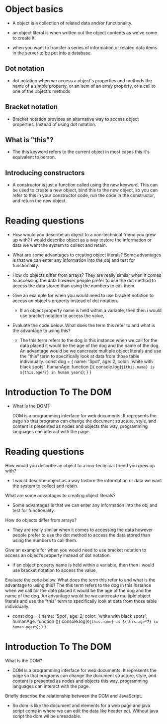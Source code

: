 # Object basics

+ A object is a collection of related data and/or functionality.

+ an object literal is when written out the object contents as we've come to create it. 
 
 +  when you want to transfer a series of information,or related data items in the server to be put into a database.

 ## Dot notation

 + dot notation when we access a object's properties and methods the name of a simple property, or an item of an array property, or a call to one of the object's methods

 ## Bracket notation

 + Bracket notation provides an alternative way to access object properties. Instead of using dot notation.

 ## What is "this"?

 + The this keyword refers to the current object in most cases this it's equivalent to person. 

 ## Introducing constructors

 +  A constructor is just a function called using the new keyword. This can be used to create a new object, bind this to the new object, so you can refer to this in your constructor code, run the code in the constructor, and return the new object.

 # Reading questions
+ How would you describe an object to a non-technical friend you grew up with?
I would describe object as a way tostore the information or data we want the system to collect and retain.

+ What are some advantages to creating object literals?
Some advantages is that we can enter any information into the obj and test for functionality.

+ How do objects differ from arrays?
They are really similar when it comes to accessing the data however people prefer to use the dot method to access the data stored than using the numbers to call them.

+ Give an example for when you would need to use bracket notation to access an object’s property instead of dot notation.
    + If an object property name is held within a variable, then then i would use bracket notation to access the value,

+ Evaluate the code below. What does the term this refer to and what is the advantage to using this?
    + The this term refers to the dog in this instance when we call for the data placed it would be the age of the dog and the name of the dog. An advantage would be we cancreate multiple object literals and use the “this” term to specifically look at data from those table individually.
const dog = {
  name: 'Spot',
  age: 2,
  color: 'white with black spots',
  humanAge: function (){
    console.log(`${this.name} is ${this.age*7} in human years`);
  }
}




# Introduction To The DOM

+ What is the DOM?
    
  DOM is a programming interface for web documents. It represents the page so that programs can change the document structure, style, and content is presented  as nodes and objects this way, programming languages can interact with the page.

# Reading questions

 How would you describe an object to a non-technical friend you grew up with?
  + I would describe object as a way tostore the information or data we want the system to collect and retain.

What are some advantages to creating object literals?
+ Some advantages is that we can enter any information into the obj and test for functionality.

How do objects differ from arrays?
+ They are really similar when it comes to accessing the data however people prefer to use the dot method to access the data stored than using the numbers to call them.

Give an example for when you would need to use bracket notation to access an object’s property instead of dot notation.
 + if an object property name is held within a variable, then then i would use bracket notation to access the value,

Evaluate the code below. What does the term this refer to and what is the advantage to using this?
 The this term refers to the dog in this instance when we call for the data placed it would be the age of the dog and the name of the dog. An advantage would be we cancreate multiple object literals and use the “this” term to specifically look at data from those table individually.

+ const dog = {
  name: 'Spot',
  age: 2,
  color: 'white with black spots',
  humanAge: function (){
    console.log(`${this.name} is ${this.age*7} in human years`);
  }
}

# Introduction To The DOM

What is the DOM?
 + DOM is a programming interface for web documents. It represents the page so that programs can change the document structure, style, and content is presented  as nodes and objects this way, programming languages can interact with the page.

Briefly describe the relationship between the DOM and JavaScript.
+ So dom is like the document and elements for a web page and java script come in where we can edit the data like header ect. Without java script the dom wil be unreadable. 

